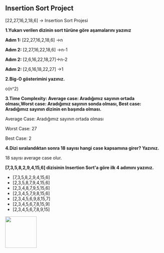 ## Insertion Sort Project

[22,27,16,2,18,6] -> Insertion Sort Projesi

**1.Yukarı verilen dizinin sort türüne göre aşamalarını yazınız**

**Adım 1:** [22,27,16,2,18,6] ->n

**Adım 2:** [2,27,16,22,18,6] ->n-1

**Adım 2:** [2,6,16,22,18,27]->n-2

**Adım 2:** [2,6,16,18,22,27] ->1


**2.Big-O gösterimini yazınız.**

o(n^2)


**3.Time Complexity: Average case: Aradığımız sayının ortada olması,Worst case: Aradığımız sayının sonda olması, Best case: Aradığımız sayının dizinin en başında olması.**

Average Case: Aradığımız sayının ortada olması

Worst Case: 27

Best Case: 2

**4.Dizi sıralandıktan sonra 18 sayısı hangi case kapsamına girer? Yazınız.**

18 sayısı average case olur.


**[7,3,5,8,2,9,4,15,6] dizisinin Insertion Sort'a göre ilk 4 adımını yazınız.**
- [7,3,5,8,2,9,4,15,6]
- [2,3,5,8,7,9,4,15,6]
- [2,3,4,8,7,9,5,15,6]
- [2,3,4,5,7,9,8,15,6]
- [2,3,4,5,6,9,8,15,7]
- [2,3,4,5,6,7,8,15,9]
- [2,3,4,5,6,7,8,9,15]



[<img height="100" width="100" float=right src="https://user-images.githubusercontent.com/96207103/198125546-1781beae-32dc-446c-bfa1-2a55fceff0bf.jpg"/>][patikadev]

[patikadev]:https://www.patika.dev/tr
